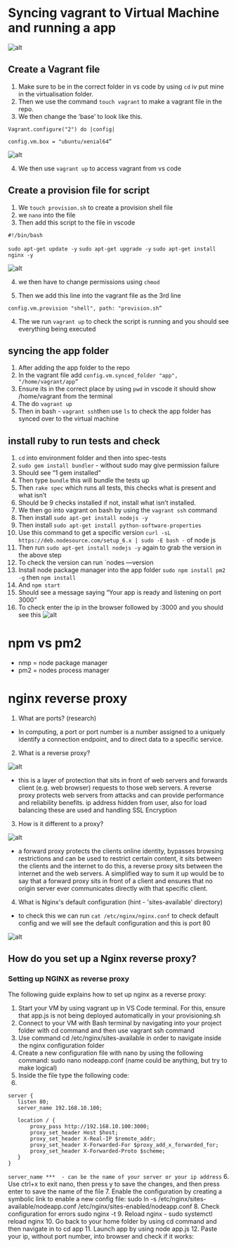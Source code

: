 # Syncing vagrant to Virtual Machine and running a app

![alt](img/vagrant.png)

## Create a Vagrant file

1. Make sure to be in the correct folder in vs code by using `cd` iv put mine in the virtualisation folder.
2. Then we use the command `touch vagrant` to make a vagrant file in the repo.
3. We then change the ‘base’ to look like this.

 `Vagrant.configure("2") do |config|`

  `config.vm.box = "ubuntu/xenial64”`

![alt](img/vagrant-config.png)



4. We then use `vagrant up` to access vagrant from vs code


## Create a provision file for script


1. We `touch provision.sh` to create a provision shell file
2. we `nano` into the file 
3. Then add this script to the file in vscode 

`#!/bin/bash`

`sudo apt-get update -y` 
`sudo apt-get upgrade -y`
`sudo apt-get install nginx -y`




![alt](img/provision.png)

4. we then have to change permissions using `chmod`



3. Then we add this line into the vagrant file as the 3rd line 

`config.vm.provision "shell", path: "provision.sh”`

4. The we run `vagrant up` to check the script is running and you should see everything being executed

## syncing the app folder 

1. After adding the app folder to the repo
2. In the vagrant file add `config.vm.synced_folder "app", "/home/vagrant/app”`
3. Ensure its in the correct place by using `pwd` in vscode it should show /home/vagrant from the terminal
4. The do `vagrant up` 
5. Then in bash - `vagrant ssh`then use `ls` to check the app folder has synced over to the virtual machine

## install ruby to run tests and check 

1. `cd` into environment folder and then into spec-tests
2. `sudo gem install bundler` - without sudo may give permission failure
3. Should see “1 gem installed”
4. Then type `bundle` this will bundle the tests up
5. Then `rake spec` which runs all tests, this checks what is present and what isn’t
6. Should be 9 checks installed if not, install what isn’t installed.
7. We then go into vagrant on bash by using the `vagrant ssh` command
8. Then install `sudo apt-get install nodejs -y`
9. Then install `sudo apt-get install python-software-properties`
10. Use this command to get a specific version `curl -sL https://deb.nodesource.com/setup_6.x | sudo -E bash -` of node js 
11. Then run `sudo apt-get install nodejs -y` again to grab the version in the above step
12. To check the version can run `nodes —version
13. Install node package manager into the app folder `sudo npm install pm2 -g` then `npm install` 
14. And `npm start`
15. Should see a message saying “Your app is ready and listening on port 3000”
16. To check enter the ip in the browser followed by :3000 and you should see this
![alt](img/welcome.png)



# npm vs pm2 

- nmp = node package manager
- pm2 = nodes process manager



# nginx reverse proxy 

1. What are ports? (research)
- In computing, a port or port number is a number assigned to a uniquely identify a connection endpoint, and to direct data to a specific service.


2. What is a reverse proxy? 

![alt](img/reverse-proxy.png)

- this is a layer of protection that sits in front of web servers and forwards client (e.g. web browser) requests to those web servers. A reverse proxy protects web servers from attacks and can provide performance and reliability benefits. ip address hidden from user, also for load balancing these are used and handling SSL Encryption

3. How is it different to a proxy? 

![alt](img/forward-proxy.png)

- a forward proxy protects the clients online identity, bypasses browsing restrictions and can be used to restrict certain content, it sits between the clients and the internet to do this, a reverse proxy sits between the internet and the web servers. A simplified way to sum it up would be to say that a forward proxy sits in front of a client and ensures that no origin server ever communicates directly with that specific client.



4. What is Nginx's default configuration (hint - 'sites-available' directory)

- to check this we can run `cat /etc/nginx/nginx.conf` to check default config and we will see the default configuration and this is port 80 

![alt](img/nginx-config.png)
## How do you set up a Nginx reverse proxy?

### Setting up NGINX as reverse proxy
The following guide explains how to set up nginx as a reverse proxy:

1. Start your VM by using vagrant up in VS Code terminal. For this, ensure that app.js is not being deployed automatically in your provisioning.sh
2. Connect to your VM with Bash terminal by navigating into your project folder with cd command and then use vagrant ssh command
3. Use command cd /etc/nginx/sites-available in order to navigate inside the nginx configuration folder
4. Create a new configuration file with nano by using the following command: sudo nano nodeapp.conf (name could be anything, but try to make logical)
5. Inside the file type the following code:
6. 
```
server {
   listen 80;
   server_name 192.168.10.100;

   location / {
       proxy_pass http://192.168.10.100:3000;
       proxy_set_header Host $host;
       proxy_set_header X-Real-IP $remote_addr;
       proxy_set_header X-Forwarded-For $proxy_add_x_forwarded_for;
       proxy_set_header X-Forwarded-Proto $scheme;
   }
}
```

`server_name ***  - can be the name of your server or your ip address`
6. Use ctrl+x to exit nano, then press y to save the changes, and then press enter to save the name of the file
7. Enable the configuration by creating a symbolic link to enable a new config file: sudo ln -s /etc/nginx/sites-available/nodeapp.conf /etc/nginx/sites-enabled/nodeapp.conf
8. Check configuration for errors sudo nginx -t
9. Reload nginx - sudo systemctl reload nginx
10. Go back to your home folder by using cd command and then navigate in to cd app
11. Launch app by using node app.js
12. Paste your ip, without port number, into browser and check if it works: 
